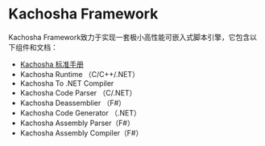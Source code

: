 # Kachosha Framework

Kachosha Framework致力于实现一套极小高性能可嵌入式脚本引擎，它包含以下组件和文档：

* [Kachosha 标准手册](Docs/KachoshaReference.md)
* Kachosha Runtime （C/C++/.NET）
* Kachosha To .NET Compiler
* Kachosha Code Parser （C/.NET）
* Kachosha Deassemblier （F#）
* Kachosha Code Generator （.NET）
* Kachosha Assembly Parser（F#）
* Kachosha Assembly Compiler（F#）


